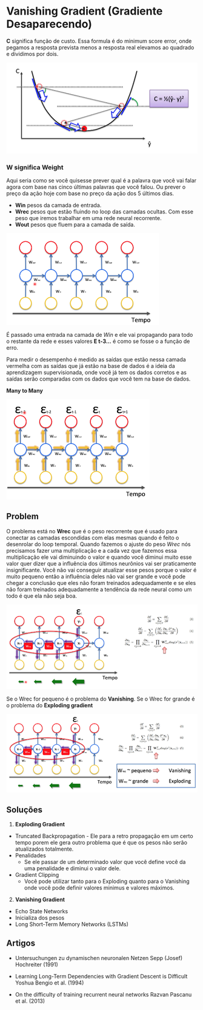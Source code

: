 # Vanishing Gradient (Gradiente Desaparecendo)

**C** significa função de custo. Essa formula é do minimum score error,
onde pegamos a resposta prevista menos a resposta real elevamos ao quadrado
e dividimos por dois.

![alt text](../imagens/RedesNeuraisRecorrentes/ex10.png)

### W significa Weight

Aqui seria como se você quisesse prever qual é a palavra que você vai falar
agora com base nas cinco últimas palavras que você falou. Ou prever
o preço da ação hoje com base no preço da ação dos 5 últimos dias.

- **Win** pesos da camada de entrada.
- **Wrec** pesos que estão fluindo no loop das camadas ocultas. Com esse peso que iremos trabalhar em uma rede neural recorrente.
- **Wout** pesos que fluem para a camada de saída.

![alt text](../imagens/RedesNeuraisRecorrentes/ex11.png)

É passado uma entrada na camada de _Win_ e ele vai propagando para todo
o restante da rede e esses valores **E t-3...** é como se fosse o a função de erro.

Para medir o desempenho é medido as saídas que estão nessa camada vermelha
com as saídas que já estão na base de dados é a ideia da aprendizagem supervisionada, onde você já tem os dados corretos e as saídas serão comparadas
com os dados que você tem na base de dados.

**Many to Many**

![alt text](../imagens/RedesNeuraisRecorrentes/ex12.png)

## Problem

O problema está no **Wrec** que é o peso recorrente que é usado para conectar
as camadas escondidas com elas mesmas quando é feito o desenrolar do loop
temporal. Quando fazemos o ajuste do peso _Wrec_ nós precisamos fazer uma
multiplicação e a cada vez que fazemos essa multiplicação ele vai diminuindo
o valor e quando você diminui muito esse valor quer dizer que a influência dos
últimos neurônios vai ser praticamente insignificante. Você não vai conseguir
atualizar esse pesos porque o valor é muito pequeno então a influência deles
não vai ser grande e você pode chegar a conclusão que eles não foram treinados
adequadamente e se eles não foram treinados adequadamente a tendência da rede
neural como um todo é que ela não seja boa.

![alt text](../imagens/RedesNeuraisRecorrentes/ex13.png)

Se o Wrec for pequeno é o problema do **Vanishing**.
Se o Wrec for grande é o problema do **Exploding gradient**

![alt text](../imagens/RedesNeuraisRecorrentes/ex14.png)

## Soluções

1. **Exploding Gradient**

- Truncated Backpropagation - Ele para a retro propagação em um certo tempo porem ele gera outro
  problema que é que os pesos não serão atualizados totalmente.
- Penalidades
  - Se ele passar de um determinado valor que você define você da
    uma penalidade e diminui o valor dele.
- Gradient Clipping
  - Você pode utilizar tanto para o Exploding quanto para o Vanishing
    onde você pode definir valores minimus e valores máximos.

2. **Vanishing Gradient**

- Echo State Networks
- Inicializa dos pesos
- Long Short-Term Memory Networks (LSTMs)

## Artigos

- Untersuchungen zu dynamischen neuronalen Netzen
  Sepp (Josef) Hochreiter (1991)

- Learning Long-Term Dependencies with Gradient Descent
  is Difficult Yoshua Bengio et al. (1994)

- On the difficulty of training recurrent neural networks
  Razvan Pascanu et al. (2013)
